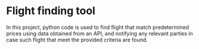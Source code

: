# Flight finding tool

In this project, python code is used to find flight that match predetermined prices using data obtained from an 
API, and notifying any relevant parties in case such flight that meet the provided criteria are found.